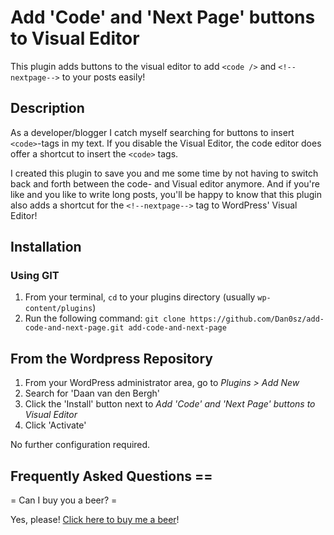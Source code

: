 # Add 'Code' and 'Next Page' buttons to Visual Editor

This plugin adds buttons to the visual editor to add `<code />` and `<!--nextpage-->` to your posts easily!

## Description

As a developer/blogger I catch myself searching for buttons to insert `<code>`-tags in my text. If you disable the Visual Editor, the code editor does offer a shortcut to insert the `<code>` tags.

I created this plugin to save you and me some time by not having to switch back and forth between the code- and Visual editor anymore. And if you're like and you like to write long posts, you'll be happy to know that this plugin also adds a shortcut for the `<!--nextpage-->` tag to WordPress' Visual Editor!

## Installation

### Using GIT

1. From your terminal, `cd` to your plugins directory (usually `wp-content/plugins`)
1. Run the following command: `git clone https://github.com/Dan0sz/add-code-and-next-page.git add-code-and-next-page`

## From the Wordpress Repository

1. From your WordPress administrator area, go to *Plugins > Add New*
1. Search for 'Daan van den Bergh'
1. Click the 'Install' button next to *Add 'Code' and 'Next Page' buttons to Visual Editor*
1. Click 'Activate'

No further configuration required.

## Frequently Asked Questions ==

= Can I buy you a beer? =

Yes, please! [Click here to buy me a beer](https://dev.daanvandenbergh.com/donate/ "Let's do shots!")!